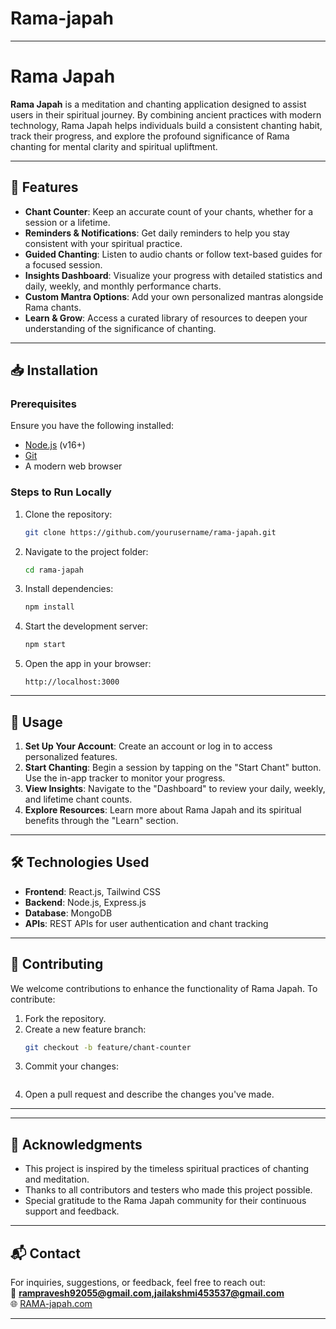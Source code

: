 # Rama-japah

---

# Rama Japah

**Rama Japah** is a meditation and chanting application designed to assist users in their spiritual journey. By combining ancient practices with modern technology, Rama Japah helps individuals build a consistent chanting habit, track their progress, and explore the profound significance of Rama chanting for mental clarity and spiritual upliftment.

---

## 🌟 Features
- **Chant Counter**: Keep an accurate count of your chants, whether for a session or a lifetime.
- **Reminders & Notifications**: Get daily reminders to help you stay consistent with your spiritual practice.
- **Guided Chanting**: Listen to audio chants or follow text-based guides for a focused session.
- **Insights Dashboard**: Visualize your progress with detailed statistics and daily, weekly, and monthly performance charts.
- **Custom Mantra Options**: Add your own personalized mantras alongside Rama chants.
- **Learn & Grow**: Access a curated library of resources to deepen your understanding of the significance of chanting.

---

## 📥 Installation

### Prerequisites
Ensure you have the following installed:
- [Node.js](https://nodejs.org/) (v16+)
- [Git](https://git-scm.com/)
- A modern web browser

### Steps to Run Locally
1. Clone the repository:
   ```bash
   git clone https://github.com/yourusername/rama-japah.git
   ```
2. Navigate to the project folder:
   ```bash
   cd rama-japah
   ```
3. Install dependencies:
   ```bash
   npm install
   ```
4. Start the development server:
   ```bash
   npm start
   ```
5. Open the app in your browser:
   ```
   http://localhost:3000
   ```

---

## 🚀 Usage

1. **Set Up Your Account**: Create an account or log in to access personalized features.
2. **Start Chanting**: Begin a session by tapping on the "Start Chant" button. Use the in-app tracker to monitor your progress.
3. **View Insights**: Navigate to the "Dashboard" to review your daily, weekly, and lifetime chant counts.
4. **Explore Resources**: Learn more about Rama Japah and its spiritual benefits through the "Learn" section.

---

## 🛠️ Technologies Used
- **Frontend**: React.js, Tailwind CSS
- **Backend**: Node.js, Express.js
- **Database**: MongoDB
- **APIs**: REST APIs for user authentication and chant tracking

---

## 🤝 Contributing

We welcome contributions to enhance the functionality of Rama Japah. To contribute:
1. Fork the repository.
2. Create a new feature branch:
   ```bash
   git checkout -b feature/chant-counter
   ```
3. Commit your changes:
   ```bash
   ```
4. Open a pull request and describe the changes you've made.
---

---

## 🙏 Acknowledgments
- This project is inspired by the timeless spiritual practices of chanting and meditation.
- Thanks to all contributors and testers who made this project possible.
- Special gratitude to the Rama Japah community for their continuous support and feedback.

---

## 📬 Contact

For inquiries, suggestions, or feedback, feel free to reach out:  
📧 **rampravesh92055@gmail.com,jailakshmi453537@gmail.com**  
🌐 [RAMA-japah.com](https://rama-japah.netlify.app/)

---
